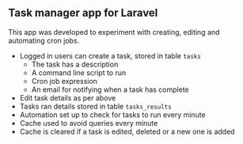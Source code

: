 ## Task manager app for Laravel
This app was developed to experiment with creating, editing and automating cron jobs.
- Logged in users can create a task, stored in table `tasks`
    - The task has a description
    - A command line script to run
    - Cron job expression
    - An email for notifying when a task has complete
- Edit task details as per above
- Tasks ran details stored in table `tasks_results`
- Automation set up to check for tasks to run every minute
- Cache used to avoid queries every minute
- Cache is cleared if a task is edited, deleted or a new one is added
